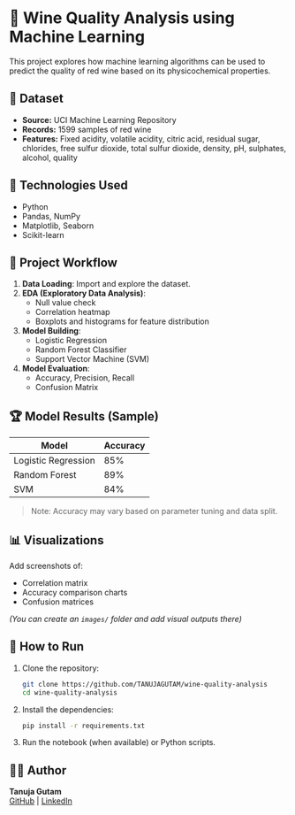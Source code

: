 # 🍷 Wine Quality Analysis using Machine Learning

This project explores how machine learning algorithms can be used to predict the quality of red wine based on its physicochemical properties.

## 📁 Dataset
- **Source:** UCI Machine Learning Repository
- **Records:** 1599 samples of red wine
- **Features:** Fixed acidity, volatile acidity, citric acid, residual sugar, chlorides, free sulfur dioxide, total sulfur dioxide, density, pH, sulphates, alcohol, quality

## 🔧 Technologies Used
- Python
- Pandas, NumPy
- Matplotlib, Seaborn
- Scikit-learn

## 📌 Project Workflow
1. **Data Loading**: Import and explore the dataset.
2. **EDA (Exploratory Data Analysis)**:
   - Null value check
   - Correlation heatmap
   - Boxplots and histograms for feature distribution
3. **Model Building**:
   - Logistic Regression
   - Random Forest Classifier
   - Support Vector Machine (SVM)
4. **Model Evaluation**:
   - Accuracy, Precision, Recall
   - Confusion Matrix

## 🏆 Model Results (Sample)
| Model               | Accuracy |
|--------------------|----------|
| Logistic Regression| 85%      |
| Random Forest      | 89%      |
| SVM                | 84%      |

> Note: Accuracy may vary based on parameter tuning and data split.

## 📊 Visualizations
Add screenshots of:
- Correlation matrix
- Accuracy comparison charts
- Confusion matrices

*(You can create an `images/` folder and add visual outputs there)*

## 🚀 How to Run
1. Clone the repository:
   ```bash
   git clone https://github.com/TANUJAGUTAM/wine-quality-analysis
   cd wine-quality-analysis
   ```

2. Install the dependencies:
   ```bash
   pip install -r requirements.txt
   ```

3. Run the notebook (when available) or Python scripts.

## 🙋‍♀️ Author
**Tanuja Gutam**  
[GitHub](https://github.com/TANUJAGUTAM) | [LinkedIn](https://www.linkedin.com/in/tanujagutam)
